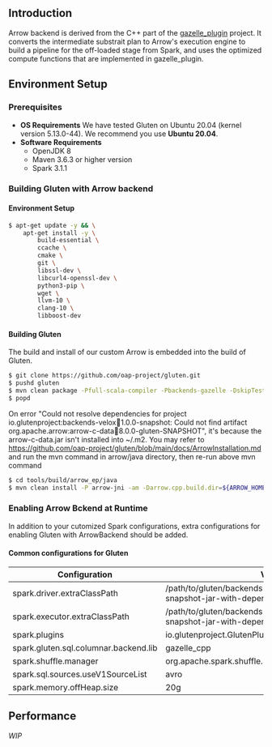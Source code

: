 ## Introduction

Arrow backend is derived from the C++ part of
the [gazelle_plugin](https://github.com/oap-project/gazelle_plugin) project. It converts the
intermediate substrait plan to Arrow's execution engine to build a pipeline for the off-loaded stage
from Spark, and uses the optimized compute functions that are implemented in gazelle_plugin.

## Environment Setup

### Prerequisites

- **OS Requirements**
  We have tested Gluten on Ubuntu 20.04 (kernel version 5.13.0-44). We recommend you use **Ubuntu
  20.04**.
- **Software Requirements**
    - OpenJDK 8
    - Maven 3.6.3 or higher version
    - Spark 3.1.1

### Building Gluten with Arrow backend

#### Environment Setup

```bash
$ apt-get update -y && \
    apt-get install -y \
        build-essential \
        ccache \
        cmake \
        git \
        libssl-dev \
        libcurl4-openssl-dev \
        python3-pip \
        wget \
        llvm-10 \
        clang-10 \
        libboost-dev
```

#### Building Gluten

The build and install of our custom Arrow is embedded into the build of Gluten.

```bash
$ git clone https://github.com/oap-project/gluten.git
$ pushd gluten
$ mvn clean package -Pfull-scala-compiler -Pbackends-gazelle -DskipTests -Dcheckstyle.skip -Dbuild_cpp=ON -Dbuild_arrow=ON -Dbuild_protobuf=ON -Dbuild_jemalloc=ON -Dbuild_gazelle_cpp=ON
$ popd
```

On error "Could not resolve dependencies for project io.glutenproject:backends-velox:jar:1.0.0-snapshot: Could not find artifact org.apache.arrow:arrow-c-data:jar:8.0.0-gluten-SNAPSHOT", it's because the arrow-c-data.jar isn't installed into ~/.m2. You may refer to https://github.com/oap-project/gluten/blob/main/docs/ArrowInstallation.md and run the mvn command in arrow/java directory, then re-run above mvn command

```bash
$ cd tools/build/arrow_ep/java
$ mvn clean install -P arrow-jni -am -Darrow.cpp.build.dir=${ARROW_HOME}/cpp/release-build/release/ -DskipTests -Dcheckstyle.skip
```

### Enabling Arrow Bckend at Runtime

In addition to your cutomized Spark configurations, extra configurations for enabling Gluten with
ArrowBackend should be added.

#### Common configurations for Gluten

| Configuration | Value | Comment |
| --- | --- | --- |
| spark.driver.extraClassPath | /path/to/gluten/backends-velox/target/gluten-1.0.0-snapshot-jar-with-dependencies.jar |  |
| spark.executor.extraClassPath | /path/to/gluten/backends-velox/target/gluten-1.0.0-snapshot-jar-with-dependencies.jar |  |
| spark.plugins | io.glutenproject.GlutenPlugin |  |
| spark.gluten.sql.columnar.backend.lib | gazelle_cpp |  |
| spark.shuffle.manager | org.apache.spark.shuffle.sort.ColumnarShuffleManager |  |
| spark.sql.sources.useV1SourceList | avro |  |
| spark.memory.offHeap.size | 20g |  |

## Performance

_WIP_
